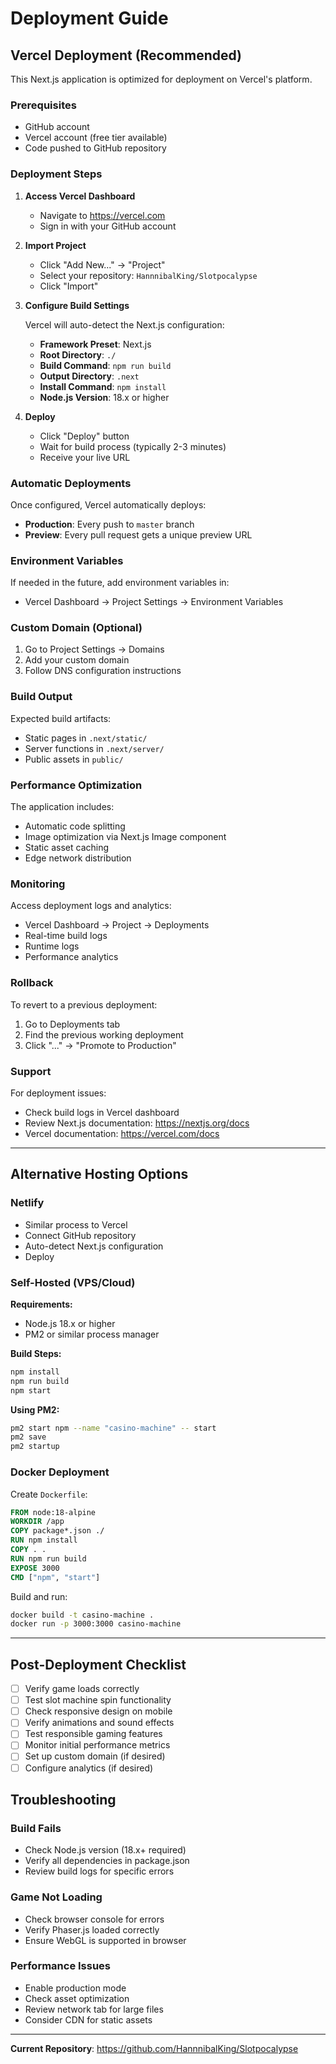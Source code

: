 # Deployment Guide

## Vercel Deployment (Recommended)

This Next.js application is optimized for deployment on Vercel's platform.

### Prerequisites
- GitHub account
- Vercel account (free tier available)
- Code pushed to GitHub repository

### Deployment Steps

1. **Access Vercel Dashboard**
   - Navigate to https://vercel.com
   - Sign in with your GitHub account

2. **Import Project**
   - Click "Add New..." → "Project"
   - Select your repository: `HannnibalKing/Slotpocalypse`
   - Click "Import"

3. **Configure Build Settings**
   
   Vercel will auto-detect the Next.js configuration:
   
   - **Framework Preset**: Next.js
   - **Root Directory**: `./`
   - **Build Command**: `npm run build`
   - **Output Directory**: `.next`
   - **Install Command**: `npm install`
   - **Node.js Version**: 18.x or higher

4. **Deploy**
   - Click "Deploy" button
   - Wait for build process (typically 2-3 minutes)
   - Receive your live URL

### Automatic Deployments

Once configured, Vercel automatically deploys:
- **Production**: Every push to `master` branch
- **Preview**: Every pull request gets a unique preview URL

### Environment Variables

If needed in the future, add environment variables in:
- Vercel Dashboard → Project Settings → Environment Variables

### Custom Domain (Optional)

1. Go to Project Settings → Domains
2. Add your custom domain
3. Follow DNS configuration instructions

### Build Output

Expected build artifacts:
- Static pages in `.next/static/`
- Server functions in `.next/server/`
- Public assets in `public/`

### Performance Optimization

The application includes:
- Automatic code splitting
- Image optimization via Next.js Image component
- Static asset caching
- Edge network distribution

### Monitoring

Access deployment logs and analytics:
- Vercel Dashboard → Project → Deployments
- Real-time build logs
- Runtime logs
- Performance analytics

### Rollback

To revert to a previous deployment:
1. Go to Deployments tab
2. Find the previous working deployment
3. Click "..." → "Promote to Production"

### Support

For deployment issues:
- Check build logs in Vercel dashboard
- Review Next.js documentation: https://nextjs.org/docs
- Vercel documentation: https://vercel.com/docs

---

## Alternative Hosting Options

### Netlify
- Similar process to Vercel
- Connect GitHub repository
- Auto-detect Next.js configuration
- Deploy

### Self-Hosted (VPS/Cloud)

**Requirements:**
- Node.js 18.x or higher
- PM2 or similar process manager

**Build Steps:**
```bash
npm install
npm run build
npm start
```

**Using PM2:**
```bash
pm2 start npm --name "casino-machine" -- start
pm2 save
pm2 startup
```

### Docker Deployment

Create `Dockerfile`:
```dockerfile
FROM node:18-alpine
WORKDIR /app
COPY package*.json ./
RUN npm install
COPY . .
RUN npm run build
EXPOSE 3000
CMD ["npm", "start"]
```

Build and run:
```bash
docker build -t casino-machine .
docker run -p 3000:3000 casino-machine
```

---

## Post-Deployment Checklist

- [ ] Verify game loads correctly
- [ ] Test slot machine spin functionality
- [ ] Check responsive design on mobile
- [ ] Verify animations and sound effects
- [ ] Test responsible gaming features
- [ ] Monitor initial performance metrics
- [ ] Set up custom domain (if desired)
- [ ] Configure analytics (if desired)

## Troubleshooting

### Build Fails
- Check Node.js version (18.x+ required)
- Verify all dependencies in package.json
- Review build logs for specific errors

### Game Not Loading
- Check browser console for errors
- Verify Phaser.js loaded correctly
- Ensure WebGL is supported in browser

### Performance Issues
- Enable production mode
- Check asset optimization
- Review network tab for large files
- Consider CDN for static assets

---

**Current Repository**: https://github.com/HannnibalKing/Slotpocalypse
